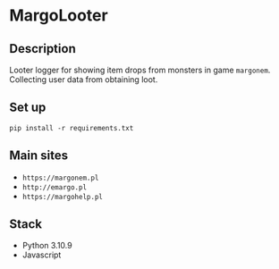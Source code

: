 # MargoLooter

## Description

Looter logger for showing item drops from monsters in game `margonem`.
Collecting user data from obtaining loot.

## Set up

`pip install -r requirements.txt`

## Main sites

- `https://margonem.pl`
- `http://emargo.pl`
- `https://margohelp.pl`

## Stack

- Python 3.10.9
- Javascript
